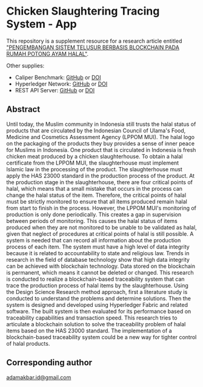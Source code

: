 # Chicken Slaughtering Tracing System - App

This repository is a supplement resource for a research article entitled ["PENGEMBANGAN SISTEM TELUSUR BERBASIS BLOCKCHAIN PADA RUMAH POTONG AYAM HALAL"](https://repository.its.ac.id/97209/).

Other supplies:

- Caliper Benchmark: [GitHub](https://github.com/sensasi-delight/csbn-caliper-benchmarks) or [DOI](https://doi.org/10.5281/zenodo.7401754)
- Hyperledger Network: [GitHub](https://github.com/sensasi-delight/csbn-network) or [DOI](https://doi.org/10.5281/zenodo.7401750)
- REST API Server: [GitHub](https://github.com/sensasi-delight/csbn-rest-api) or [DOI](https://doi.org/10.5281/zenodo.7394418)

## Abstract

Until today, the Muslim community in Indonesia still trusts the halal status of products that are circulated by the Indonesian Council of Ulama's Food, Medicine and Cosmetics Assessment Agency (LPPOM MUI). The halal logo on the packaging of the products they buy provides a sense of inner peace for Muslims in Indonesia. One product that is circulated in Indonesia is fresh chicken meat produced by a chicken slaughterhouse. To obtain a halal certificate from the LPPOM MUI, the slaughterhouse must implement Islamic law in the processing of the product. The slaughterhouse must apply the HAS 23000 standard in the production process of the product. At the production stage in the slaughterhouse, there are four critical points of halal, which means that a small mistake that occurs in the process can change the halal status of the item. Therefore, the critical points of halal must be strictly monitored to ensure that all items produced remain halal from start to finish in the process. However, the LPPOM MUI's monitoring of production is only done periodically. This creates a gap in supervision between periods of monitoring. This causes the halal status of items produced when they are not monitored to be unable to be validated as halal, given that neglect of procedures at critical points of halal is still possible. A system is needed that can record all information about the production process of each item. The system must have a high level of data integrity because it is related to accountability to state and religious law. Trends in research in the field of database technology show that high data integrity can be achieved with blockchain technology. Data stored on the blockchain is permanent, which means it cannot be deleted or changed. This research is conducted to realize a blockchain-based traceability system that can trace the production process of halal items by the slaughterhouse. Using the Design Science Research method approach, first a literature study is conducted to understand the problems and determine solutions. Then the system is designed and developed using Hyperledger Fabric and related software. The built system is then evaluated for its performance based on traceability capabilities and transaction speed. This research tries to articulate a blockchain solution to solve the traceability problem of halal items based on the HAS 23000 standard. The implementation of a blockchain-based traceability system could be a new way for tighter control of halal products.

## Corresponding author

[adamakbar.id@gmail.com](mailto:adamakbar.id@gmail.com?subject=[GiHub]%20CSTS)
